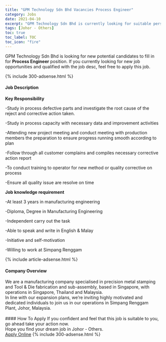 ```yaml
---
title: "GPM Technology Sdn Bhd Vacancies Process Engineer" 
category: Jobs 
date: 2021-04-10 
excerpt: "GPM Technology Sdn Bhd is currently looking for suitable person to fill in the Process Engineer which based in Johor - Others" 
tags: [Johor - Others] 
toc: true 
toc_label: TOC 
toc_icon: "fire" 
--- 
```


<p>GPM Technology Sdn Bhd is looking for new potential candidates to fill in for <b>Process Engineer</b> position. If you currently looking for new job opportunities and qualified with the job desc, feel free to apply this job.
</p>{% include 300-adsense.html %} 
<div><div><h4>Job Description</h4></div><div><div><span><div><p><strong>Key Responsibility</strong></p><p>-Study in process defective parts and investigate the root cause of the reject and corrective action taken.</p><p>-Study in process capacity with necessary data and improvement activities</p><p>-Attending new project meeting and conduct meeting with production members the preparation to ensure progress running smooth according to plan</p><p>-Follow through all customer complains and compiles necessary corrective action report</p><p>-To conduct training to operator for new method or quality corrective on process</p><p>-Ensure all quality issue are resolve on time</p><p><strong>Job knowledge requirement</strong></p><p>-At least 3 years in manufacturing engineering</p><p>-Diploma, Degree in Manufacturing Engineering</p><p>-Independent carry out the task</p><p>-Able to speak and write in English &amp; Malay</p><p>-Initiative and self-motivation</p><p>-Willing to work at Simpang Renggam</p></div></span></div></div></div> 
{% include article-adsense.html %} 
<div><div><h4>Company Overview</h4></div><div><div><span><div><div>We are a manufacturing company specialised in precision metal stamping and Tool &amp; Die fabrication and sub-assembly, based in Singapore, with operations in Singapore, Thailand and Malaysia.</div>
<div>In line with our expansion plans, we&#8217;re inviting highly motivated and dedicated individuals to join us in our operations&#160;in Simpang Renggam Plant, Johor, Malaysia.<br>
&#160;</div></div></span></div></div></div> 
#### How To Apply 
If you confident and feel that this job is suitable to you, go ahead take your action now. <br/> 
Hope you find your dream job in Johor - Others. <br/> 
<a href="https://www.jobstreet.com.my/en/job/process-engineer-4529978?jobId=jobstreet-my-job-4529978&" class="btn btn--info" target="_blank" rel="nofollow noopenner">Apply Online</a> 
{% include 300-adsense.html %} 